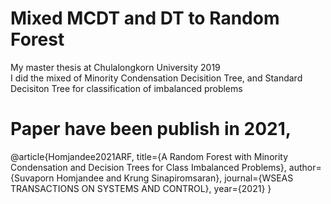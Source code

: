 # Mixed MCDT and DT to Random Forest
My master thesis at Chulalongkorn University 2019   
I did the mixed of Minority Condensation Decisition Tree, and Standard Decisiton Tree for classification of imbalanced problems   
  
# Paper have been publish in 2021,
@article{Homjandee2021ARF,
  title={A Random Forest with Minority Condensation and Decision Trees for Class Imbalanced Problems},
  author={Suvaporn Homjandee and Krung Sinapiromsaran},
  journal={WSEAS TRANSACTIONS ON SYSTEMS AND CONTROL},
  year={2021}
}
